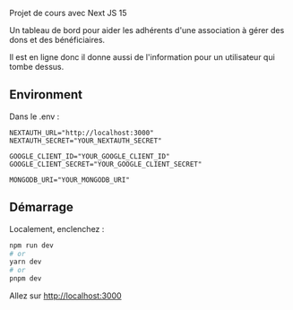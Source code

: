 Projet de cours avec Next JS 15

Un tableau de bord pour aider les adhérents d'une association à gérer des dons et des bénéficiaires. 

Il est en ligne donc il donne aussi de l'information pour un utilisateur qui tombe dessus.

## Environment

Dans le .env :

```env
NEXTAUTH_URL="http://localhost:3000"
NEXTAUTH_SECRET="YOUR_NEXTAUTH_SECRET"

GOOGLE_CLIENT_ID="YOUR_GOOGLE_CLIENT_ID"
GOOGLE_CLIENT_SECRET="YOUR_GOOGLE_CLIENT_SECRET"

MONGODB_URI="YOUR_MONGODB_URI"
```

## Démarrage

Localement, enclenchez :

```bash
npm run dev
# or
yarn dev
# or
pnpm dev
```

Allez sur [http://localhost:3000](http://localhost:3000)
